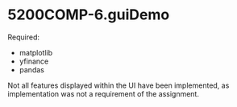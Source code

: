 # 5200COMP-6.guiDemo
Required:
- matplotlib
- yfinance
- pandas

Not all features displayed within the UI have been implemented, as implementation was not a requirement of the assignment. 
